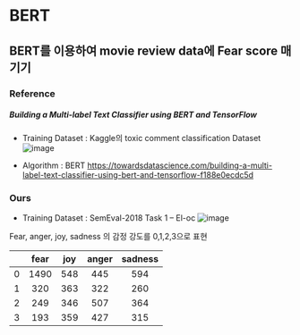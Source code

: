 # BERT

## BERT를 이용하여 movie review data에 Fear score 매기기


### Reference

##### Building a Multi-label Text Classifier using BERT and TensorFlow

* Training Dataset : Kaggle의 toxic comment classification Dataset
![image](https://user-images.githubusercontent.com/53829167/103154624-00661780-47dc-11eb-997d-0f580c5545f4.png)

* Algorithm : BERT
https://towardsdatascience.com/building-a-multi-label-text-classifier-using-bert-and-tensorflow-f188e0ecdc5d


### Ours

* Training Dataset : SemEval-2018 Task 1 – El-oc
![image](https://user-images.githubusercontent.com/53829167/103154715-aa45a400-47dc-11eb-9c19-e1091b95b13c.png)

Fear, anger, joy, sadness 의 감정 강도를 0,1,2,3으로 표현

|          |     fear    |     joy    |     anger    |     sadness    |
|:--------:|:-----------:|:----------:|:------------:|:--------------:|
|     0    |     1490    |     548    |      445     |       594      |
|     1    |      320    |     363    |      322     |       260      |
|     2    |      249    |     346    |      507     |       364      |
|     3    |      193    |     359    |      427     |       315      |


